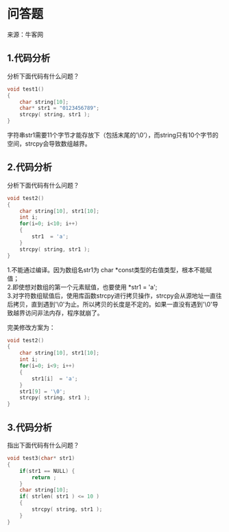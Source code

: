 # 问答题

来源：牛客网

## 1.代码分析

分析下面代码有什么问题？

```cpp
void test1()
{
    char string[10];
    char* str1 = "0123456789";
    strcpy( string, str1 );
}
```

字符串str1需要11个字节才能存放下（包括末尾的’\0’），而string只有10个字节的空间，strcpy会导致数组越界。

## 2.代码分析

分析下面代码有什么问题？

```cpp
void test2()
{
    char string[10], str1[10];
    int i;
    for(i=0; i<10; i++)
    {
        str1  = 'a';
    }
    strcpy( string, str1 );
}
```

1.不能通过编译。因为数组名str1为 char *const类型的右值类型，根本不能赋值；  
2.即使想对数组的第一个元素赋值，也要使用 *str1 = 'a';   
3.对字符数组赋值后，使用库函数strcpy进行拷贝操作，strcpy会从源地址一直往后拷贝，直到遇到'\0'为止。所以拷贝的长度是不定的。如果一直没有遇到'\0'导致越界访问非法内存，程序就崩了。

完美修改方案为：

```cpp
void test2()
{
    char string[10], str1[10];
    int i;
    for(i=0; i<9; i++)
    {
        str1[i]  = 'a';
    }
    str1[9] = '\0';
    strcpy( string, str1 );
}
```

## 3.代码分析

指出下面代码有什么问题？

```cpp
void test3(char* str1)
{
    if(str1 == NULL) {
        return ;
    }
    char string[10];
    if( strlen( str1 ) <= 10 )
    {
        strcpy( string, str1 );
    }
}
```
